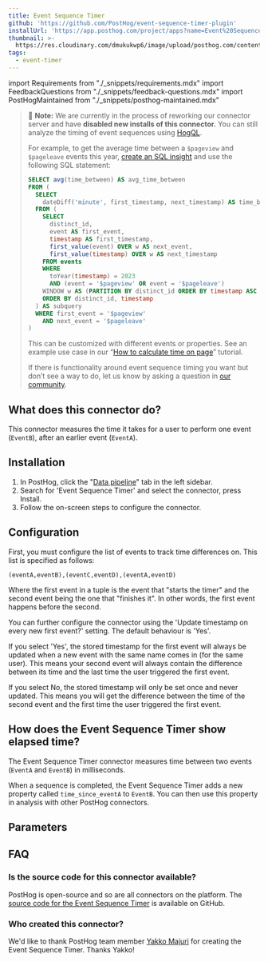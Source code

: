 ```yaml
---
title: Event Sequence Timer
github: 'https://github.com/PostHog/event-sequence-timer-plugin'
installUrl: 'https://app.posthog.com/project/apps?name=Event%20Sequence%20Timer%20Plugin'
thumbnail: >-
  https://res.cloudinary.com/dmukukwp6/image/upload/posthog.com/contents/cdp/thumbnails/event-sequence-timer-plugin.png
tags:
  - event-timer
---
```


import Requirements from "./_snippets/requirements.mdx"
import FeedbackQuestions from "./_snippets/feedback-questions.mdx"
import PostHogMaintained from "./_snippets/posthog-maintained.mdx"

> 🚧 **Note:** We are currently in the process of reworking our connector server and have  **disabled new installs of this connector.** You can still analyze the timing of event sequences using [HogQL](/docs/hogql).
>
> For example, to get the average time between a `$pageview` and `$pageleave` events this year, [create an SQL insight](https://app.posthog.com/insights/new) and use the following SQL statement:
>
>```sql
>SELECT avg(time_between) AS avg_time_between
> FROM (
>   SELECT
>     dateDiff('minute', first_timestamp, next_timestamp) AS time_between
>   FROM (
>     SELECT 
>       distinct_id,
>       event AS first_event,
>       timestamp AS first_timestamp,
>       first_value(event) OVER w AS next_event,
>       first_value(timestamp) OVER w AS next_timestamp
>     FROM events
>     WHERE 
>       toYear(timestamp) = 2023
>       AND (event = '$pageview' OR event = '$pageleave')
>     WINDOW w AS (PARTITION BY distinct_id ORDER BY timestamp ASC ROWS BETWEEN 1 FOLLOWING AND 1 FOLLOWING)
>     ORDER BY distinct_id, timestamp
>   ) AS subquery
>   WHERE first_event = '$pageview'
>     AND next_event = '$pageleave'
> )
>```
>
> This can be customized with different events or properties. See an example use case in our “[How to calculate time on page](/tutorials/time-on-page)” tutorial.
>
>If there is functionality around event sequence timing you want but don’t see a way to do, let us know by asking a question in [our community](/questions).

## What does this connector do?

This connector measures the time it takes for a user to perform one event (`EventB`), after an earlier event (`EventA`).

<Requirements />

## Installation

1. In PostHog, click the "[Data pipeline](https://us.posthog.com/apps)" tab in the left sidebar.
2. Search for 'Event Sequence Timer' and select the connector, press Install.
3. Follow the on-screen steps to configure the connector.

## Configuration

First, you must configure the list of events to track time differences on. This list is specified as follows:

`(eventA,eventB),(eventC,eventD),(eventA,eventD)`

Where the first event in a tuple is the event that "starts the timer" and the second event being the one that "finishes it". In other words, the first event happens before the second.

You can further configure the connector using the 'Update timestamp on every new first event?' setting. The default behaviour is 'Yes'.

If you select 'Yes', the stored timestamp for the first event will always be updated when a new event with the same name comes in (for the same user). This means your second event will always contain the difference between its time and the last time the user triggered the first event.

If you select No, the stored timestamp will only be set once and never updated. This means you will get the difference between the time of the second event and the first time the user triggered the first event.

## How does the Event Sequence Timer show elapsed time?

The Event Sequence Timer connector measures time between two events (`EventA` and `EventB`) in milliseconds.

When a sequence is completed, the Event Sequence Timer adds a new property called `time_since_eventA` to `EventB`. You can then use this property in analysis with other PostHog connectors.

## Parameters

<AppParameters />

## FAQ

### Is the source code for this connector available?

PostHog is open-source and so are all connectors on the platform. The [source code for the Event Sequence Timer](https://github.com/PostHog/event-sequence-timer-plugin) is available on GitHub.

### Who created this connector?

We'd like to thank PostHog team member [Yakko Majuri](https://github.com/yakkomajuri) for creating the Event Sequence Timer. Thanks Yakko!

<PostHogMaintained />

<FeedbackQuestions />
